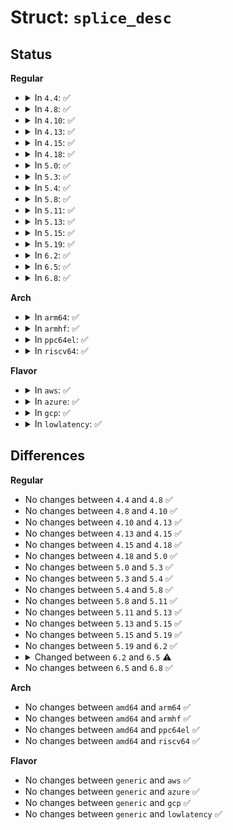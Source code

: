 # Struct: <code>splice_desc</code>

## Status
<b>Regular</b>
<ul>
<li>
<details>
<summary>In <code>4.4</code>: ✅</summary>

```c
struct splice_desc {
    size_t total_len;
    unsigned int len;
    unsigned int flags;
    union (anon) u;
    loff_t pos;
    loff_t *opos;
    size_t num_spliced;
    bool need_wakeup;
};
```
</details>
</li>
<li>
<details>
<summary>In <code>4.8</code>: ✅</summary>

```c
struct splice_desc {
    size_t total_len;
    unsigned int len;
    unsigned int flags;
    union (anon) u;
    loff_t pos;
    loff_t *opos;
    size_t num_spliced;
    bool need_wakeup;
};
```
</details>
</li>
<li>
<details>
<summary>In <code>4.10</code>: ✅</summary>

```c
struct splice_desc {
    size_t total_len;
    unsigned int len;
    unsigned int flags;
    union (anon) u;
    loff_t pos;
    loff_t *opos;
    size_t num_spliced;
    bool need_wakeup;
};
```
</details>
</li>
<li>
<details>
<summary>In <code>4.13</code>: ✅</summary>

```c
struct splice_desc {
    size_t total_len;
    unsigned int len;
    unsigned int flags;
    union (anon) u;
    loff_t pos;
    loff_t *opos;
    size_t num_spliced;
    bool need_wakeup;
};
```
</details>
</li>
<li>
<details>
<summary>In <code>4.15</code>: ✅</summary>

```c
struct splice_desc {
    size_t total_len;
    unsigned int len;
    unsigned int flags;
    union (anon) u;
    loff_t pos;
    loff_t *opos;
    size_t num_spliced;
    bool need_wakeup;
};
```
</details>
</li>
<li>
<details>
<summary>In <code>4.18</code>: ✅</summary>

```c
struct splice_desc {
    size_t total_len;
    unsigned int len;
    unsigned int flags;
    union (anon) u;
    loff_t pos;
    loff_t *opos;
    size_t num_spliced;
    bool need_wakeup;
};
```
</details>
</li>
<li>
<details>
<summary>In <code>5.0</code>: ✅</summary>

```c
struct splice_desc {
    size_t total_len;
    unsigned int len;
    unsigned int flags;
    union (anon) u;
    loff_t pos;
    loff_t *opos;
    size_t num_spliced;
    bool need_wakeup;
};
```
</details>
</li>
<li>
<details>
<summary>In <code>5.3</code>: ✅</summary>

```c
struct splice_desc {
    size_t total_len;
    unsigned int len;
    unsigned int flags;
    union (anon) u;
    loff_t pos;
    loff_t *opos;
    size_t num_spliced;
    bool need_wakeup;
};
```
</details>
</li>
<li>
<details>
<summary>In <code>5.4</code>: ✅</summary>

```c
struct splice_desc {
    size_t total_len;
    unsigned int len;
    unsigned int flags;
    union (anon) u;
    loff_t pos;
    loff_t *opos;
    size_t num_spliced;
    bool need_wakeup;
};
```
</details>
</li>
<li>
<details>
<summary>In <code>5.8</code>: ✅</summary>

```c
struct splice_desc {
    size_t total_len;
    unsigned int len;
    unsigned int flags;
    union (anon) u;
    loff_t pos;
    loff_t *opos;
    size_t num_spliced;
    bool need_wakeup;
};
```
</details>
</li>
<li>
<details>
<summary>In <code>5.11</code>: ✅</summary>

```c
struct splice_desc {
    size_t total_len;
    unsigned int len;
    unsigned int flags;
    union (anon) u;
    loff_t pos;
    loff_t *opos;
    size_t num_spliced;
    bool need_wakeup;
};
```
</details>
</li>
<li>
<details>
<summary>In <code>5.13</code>: ✅</summary>

```c
struct splice_desc {
    size_t total_len;
    unsigned int len;
    unsigned int flags;
    union (anon) u;
    loff_t pos;
    loff_t *opos;
    size_t num_spliced;
    bool need_wakeup;
};
```
</details>
</li>
<li>
<details>
<summary>In <code>5.15</code>: ✅</summary>

```c
struct splice_desc {
    size_t total_len;
    unsigned int len;
    unsigned int flags;
    union (anon) u;
    loff_t pos;
    loff_t *opos;
    size_t num_spliced;
    bool need_wakeup;
};
```
</details>
</li>
<li>
<details>
<summary>In <code>5.19</code>: ✅</summary>

```c
struct splice_desc {
    size_t total_len;
    unsigned int len;
    unsigned int flags;
    union (anon) u;
    loff_t pos;
    loff_t *opos;
    size_t num_spliced;
    bool need_wakeup;
};
```
</details>
</li>
<li>
<details>
<summary>In <code>6.2</code>: ✅</summary>

```c
struct splice_desc {
    size_t total_len;
    unsigned int len;
    unsigned int flags;
    union (anon) u;
    loff_t pos;
    loff_t *opos;
    size_t num_spliced;
    bool need_wakeup;
};
```
</details>
</li>
<li>
<details>
<summary>In <code>6.5</code>: ✅</summary>

```c
struct splice_desc {
    size_t total_len;
    unsigned int len;
    unsigned int flags;
    union (anon) u;
    void (*splice_eof)(struct splice_desc *);
    loff_t pos;
    loff_t *opos;
    size_t num_spliced;
    bool need_wakeup;
};
```
</details>
</li>
<li>
<details>
<summary>In <code>6.8</code>: ✅</summary>

```c
struct splice_desc {
    size_t total_len;
    unsigned int len;
    unsigned int flags;
    union (anon) u;
    void (*splice_eof)(struct splice_desc *);
    loff_t pos;
    loff_t *opos;
    size_t num_spliced;
    bool need_wakeup;
};
```
</details>
</li>
</ul>
<b>Arch</b>
<ul>
<li>
<details>
<summary>In <code>arm64</code>: ✅</summary>

```c
struct splice_desc {
    size_t total_len;
    unsigned int len;
    unsigned int flags;
    union (anon) u;
    loff_t pos;
    loff_t *opos;
    size_t num_spliced;
    bool need_wakeup;
};
```
</details>
</li>
<li>
<details>
<summary>In <code>armhf</code>: ✅</summary>

```c
struct splice_desc {
    size_t total_len;
    unsigned int len;
    unsigned int flags;
    union (anon) u;
    loff_t pos;
    loff_t *opos;
    size_t num_spliced;
    bool need_wakeup;
};
```
</details>
</li>
<li>
<details>
<summary>In <code>ppc64el</code>: ✅</summary>

```c
struct splice_desc {
    size_t total_len;
    unsigned int len;
    unsigned int flags;
    union (anon) u;
    loff_t pos;
    loff_t *opos;
    size_t num_spliced;
    bool need_wakeup;
};
```
</details>
</li>
<li>
<details>
<summary>In <code>riscv64</code>: ✅</summary>

```c
struct splice_desc {
    size_t total_len;
    unsigned int len;
    unsigned int flags;
    union (anon) u;
    loff_t pos;
    loff_t *opos;
    size_t num_spliced;
    bool need_wakeup;
};
```
</details>
</li>
</ul>
<b>Flavor</b>
<ul>
<li>
<details>
<summary>In <code>aws</code>: ✅</summary>

```c
struct splice_desc {
    size_t total_len;
    unsigned int len;
    unsigned int flags;
    union (anon) u;
    loff_t pos;
    loff_t *opos;
    size_t num_spliced;
    bool need_wakeup;
};
```
</details>
</li>
<li>
<details>
<summary>In <code>azure</code>: ✅</summary>

```c
struct splice_desc {
    size_t total_len;
    unsigned int len;
    unsigned int flags;
    union (anon) u;
    loff_t pos;
    loff_t *opos;
    size_t num_spliced;
    bool need_wakeup;
};
```
</details>
</li>
<li>
<details>
<summary>In <code>gcp</code>: ✅</summary>

```c
struct splice_desc {
    size_t total_len;
    unsigned int len;
    unsigned int flags;
    union (anon) u;
    loff_t pos;
    loff_t *opos;
    size_t num_spliced;
    bool need_wakeup;
};
```
</details>
</li>
<li>
<details>
<summary>In <code>lowlatency</code>: ✅</summary>

```c
struct splice_desc {
    size_t total_len;
    unsigned int len;
    unsigned int flags;
    union (anon) u;
    loff_t pos;
    loff_t *opos;
    size_t num_spliced;
    bool need_wakeup;
};
```
</details>
</li>
</ul>

## Differences
<b>Regular</b>
<ul>
<li>
No changes between <code>4.4</code> and <code>4.8</code> ✅
</li>
<li>
No changes between <code>4.8</code> and <code>4.10</code> ✅
</li>
<li>
No changes between <code>4.10</code> and <code>4.13</code> ✅
</li>
<li>
No changes between <code>4.13</code> and <code>4.15</code> ✅
</li>
<li>
No changes between <code>4.15</code> and <code>4.18</code> ✅
</li>
<li>
No changes between <code>4.18</code> and <code>5.0</code> ✅
</li>
<li>
No changes between <code>5.0</code> and <code>5.3</code> ✅
</li>
<li>
No changes between <code>5.3</code> and <code>5.4</code> ✅
</li>
<li>
No changes between <code>5.4</code> and <code>5.8</code> ✅
</li>
<li>
No changes between <code>5.8</code> and <code>5.11</code> ✅
</li>
<li>
No changes between <code>5.11</code> and <code>5.13</code> ✅
</li>
<li>
No changes between <code>5.13</code> and <code>5.15</code> ✅
</li>
<li>
No changes between <code>5.15</code> and <code>5.19</code> ✅
</li>
<li>
No changes between <code>5.19</code> and <code>6.2</code> ✅
</li>
<li>
<details>
<summary>Changed between <code>6.2</code> and <code>6.5</code> ⚠️</summary>
<ul>
<li>
<b>Field added. </b>
<code>void (*splice_eof)(struct splice_desc *)</code>
</li>
</ul>
</details>
</li>
<li>
No changes between <code>6.5</code> and <code>6.8</code> ✅
</li>
</ul>
<b>Arch</b>
<ul>
<li>
No changes between <code>amd64</code> and <code>arm64</code> ✅
</li>
<li>
No changes between <code>amd64</code> and <code>armhf</code> ✅
</li>
<li>
No changes between <code>amd64</code> and <code>ppc64el</code> ✅
</li>
<li>
No changes between <code>amd64</code> and <code>riscv64</code> ✅
</li>
</ul>
<b>Flavor</b>
<ul>
<li>
No changes between <code>generic</code> and <code>aws</code> ✅
</li>
<li>
No changes between <code>generic</code> and <code>azure</code> ✅
</li>
<li>
No changes between <code>generic</code> and <code>gcp</code> ✅
</li>
<li>
No changes between <code>generic</code> and <code>lowlatency</code> ✅
</li>
</ul>

